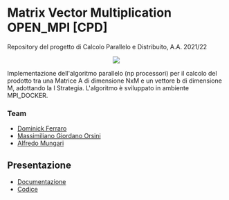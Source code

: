 # Matrix Vector Multiplication OPEN_MPI [CPD]


Repository del progetto di Calcolo Parallelo e Distribuito, A.A. 2021/22

<p align="center">
  <img src="https://user-images.githubusercontent.com/56475652/169982582-cdb10ff0-27b9-47d8-9293-ff0965f8f899.png"/>
</p>

Implementazione dell'algoritmo parallelo (np processori) per il calcolo del prodotto tra una Matrice A di dimensione NxM e un vettore b di dimensione M, adottando la I Strategia. L'algoritmo è sviluppato in ambiente MPI_DOCKER. 


### Team
- [Dominick Ferraro](https://github.com/dom0000D)
- [Massimiliano Giordano Orsini](https://github.com/gomax22)
- [Alfredo Mungari](https://github.com/mungowz)




## Presentazione
- [Documentazione](https://github.com/dom0000D/Matrix-Vector-Multiplication-OPEN_MPI/tree/main/Documentation)
- [Codice](https://github.com/dom0000D/Matrix-Vector-Multiplication-OPEN_MPI/tree/main/Source) 
